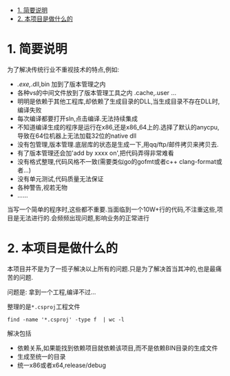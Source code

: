 <!-- TOC -->

- [1. 简要说明](#1-简要说明)
- [2. 本项目是做什么的](#2-本项目是做什么的)

<!-- /TOC -->


<a id="markdown-1-简要说明" name="1-简要说明"></a>
# 1. 简要说明

为了解决传统行业不重视技术的特点,例如:

* *.exe,*.dll,bin 加到了版本管理之内
* 各种vs的中间文件放到了版本管理工具之内 .cache,.user ...
* 明明是依赖于其他工程库,却依赖了生成目录的DLL,当生成目录不存在DLL时,编译失败
* 每次编译都要打开sln,点击编译.无法持续集成
* 不知道编译生成的程序是运行在x86,还是x86_64上的.选择了默认的anycpu,导致在64位机器上无法加载32位的native dll
* 没有包管理,版本管理.底层库的状态是生成一下,用qq/ftp/邮件拷贝来拷贝去.
* 有了版本管理还会加'add by xxxx on',把代码弄得非常难看
* 没有格式整理,代码风格不一致(需要类似go的gofmt或者c++ clang-format或者...)
* 没有单元测试,代码质量无法保证
* 各种警告,视若无物
* ......

当写一个简单的程序时,这些都不重要.当面临到一个10W+行的代码,不注重这些,项目是无法进行的.会频频出现问题,影响业务的正常进行


<a id="markdown-2-本项目是做什么的" name="2-本项目是做什么的"></a>
# 2. 本项目是做什么的

本项目并不是为了一揽子解决以上所有的问题.只是为了解决首当其冲的,也是最痛苦的问题.

问题是: 拿到一个工程,编译不过...


整理的是`*.csproj`工程文件
```
find -name '*.csproj' -type f  | wc -l
```

解决包括
* 依赖关系,如果能找到依赖项目就依赖该项目,而不是依赖BIN目录的生成文件
* 生成至统一的目录
* 统一x86或者x64,release/debug
